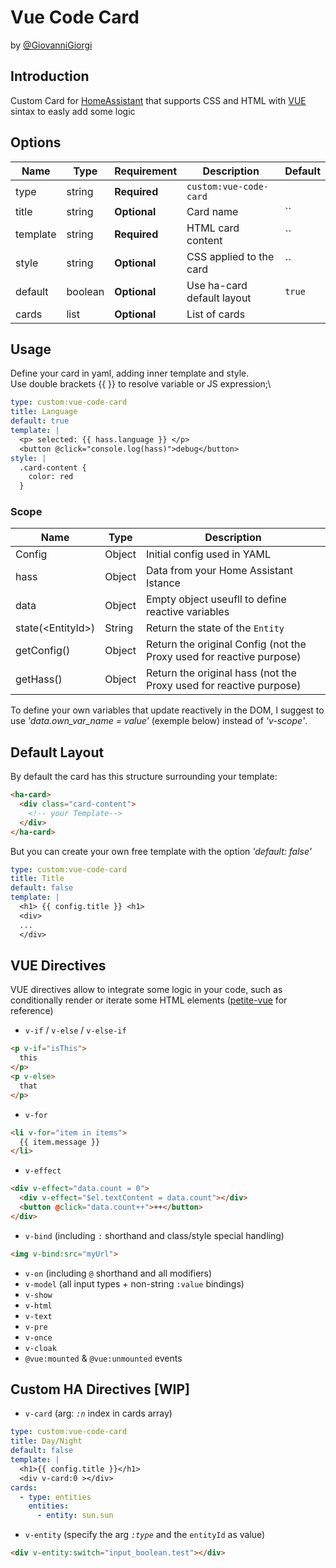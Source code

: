 # Vue Code Card 
by [@GiovanniGiorgi](https://github.com/GiovanniGiorgi)

## Introduction
Custom Card for [HomeAssistant](home-assistant.io) that supports CSS and HTML with [VUE](https://github.com/vuejs/petite-vue/tree/main) sintax to easly add some logic

## Options
| Name              | Type    | Requirement  | Description                                 | Default             |
| ----------------- | ------- | ------------ | ------------------------------------------- | ------------------- |
| type              | string  | **Required** | `custom:vue-code-card`                      |                     |
| title             | string  | **Optional** | Card name                                   | ``                  |
| template          | string  | **Required** | HTML card content                           | ``                  |
| style             | string  | **Optional** | CSS applied to the card                     | ``                  |
| default           | boolean | **Optional** | Use ha-card default layout                  | `true`              |
| cards             | list    | **Optional** | List of cards                               |                     |

## Usage
Define your card in yaml, adding inner template and style.\
Use double brackets {{ }} to resolve variable or JS expression;\

````YAML
type: custom:vue-code-card
title: Language
default: true
template: |
  <p> selected: {{ hass.language }} </p>
  <button @click="console.log(hass)">debug</button>
style: |
  .card-content {
    color: red
  }
````
### Scope
| Name               | Type    |  Description                                                                    |
| ------------------ | ------- | ------------------------------------------------------------------------------- |
| Config             | Object  | Initial config used in YAML                                                     |
| hass               | Object  | Data from your Home Assistant Istance                                           |
| data               | Object  | Empty object useufll to define reactive variables                               |
| state(\<EntityId>) | String  | Return the state of the `Entity`                                                |
| getConfig()        | Object  | Return the original Config (not the Proxy used for reactive purpose)            |
| getHass()          | Object  | Return the original hass (not the Proxy used for reactive purpose)              |

To define your own variables that update reactively in the DOM, I suggest to use _'data.own_var_name = value'_ (exemple below)
instead of _'v-scope'_.

## Default Layout
By default the card has this structure surrounding your template:
````html
<ha-card>
  <div class="card-content">
    <!-- your Template-->
  </div>
</ha-card>
````
But you can create your own free template with the option _'default: false'_
````yaml
type: custom:vue-code-card
title: Title
default: false
template: |
  <h1> {{ config.title }} <h1>
  <div>
  ...
  </div>
````

## VUE Directives
VUE directives allow to integrate some logic in your code, such as conditionally render or iterate some HTML elements ([petite-vue](https://github.com/vuejs/petite-vue) for reference)

- `v-if` / `v-else` / `v-else-if`
````html
<p v-if="isThis">
  this
</p>
<p v-else>
  that
</p>

``````
- `v-for`
````html
<li v-for="item in items">
  {{ item.message }}
</li>

``````
- `v-effect`
`````html
<div v-effect="data.count = 0">
  <div v-effect="$el.textContent = data.count"></div>
  <button @click="data.count++">++</button>
</div>
``````
- `v-bind` (including `:` shorthand and class/style special handling)
````html
<img v-bind:src="myUrl">
````
- `v-on` (including `@` shorthand and all modifiers)
- `v-model` (all input types + non-string `:value` bindings)
- `v-show`
- `v-html`
- `v-text`
- `v-pre`
- `v-once`
- `v-cloak`
- `@vue:mounted` & `@vue:unmounted` events

## Custom HA Directives [WIP]
- `v-card` (arg: _`:n`_ index in cards array)
````yaml
type: custom:vue-code-card
title: Day/Night
default: false
template: |
  <h1>{{ config.title }}</h1>
  <div v-card:0 ></div>
cards:
  - type: entities
    entities:
      - entity: sun.sun
````

- `v-entity` (specify the arg _`:type`_ and the `entityId` as value)
````html
<div v-entity:switch="input_boolean.test"></div>
```````